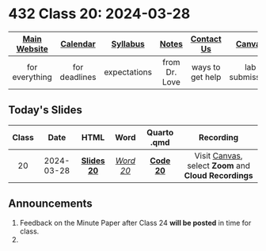 # 432 Class 20: 2024-03-28

[Main Website](https://thomaselove.github.io/432-2024/) | [Calendar](https://thomaselove.github.io/432-2024/calendar.html) | [Syllabus](https://thomaselove.github.io/432-syllabus-2024/) | [Notes](https://thomaselove.github.io/432-notes/) | [Contact Us](https://thomaselove.github.io/432-2024/contact.html) | [Canvas](https://canvas.case.edu) | [Data and Code](https://github.com/THOMASELOVE/432-data) | [Sources](https://github.com/THOMASELOVE/432-classes-2024/tree/main/sources)
:-----------: | :--------------: | :----------: | :---------: | :-------------: | :-----------: | :------------: |:------:
for everything | for deadlines | expectations | from Dr. Love | ways to get help | lab submission | for downloads | to read

## Today's Slides

Class | Date | HTML | Word | Quarto .qmd | Recording
:---: | :--------: | :------: | :------: | :------: | :-------------:
20 | 2024-03-28 | **[Slides 20](https://thomaselove.github.io/432-slides-2024/slides20.html)** | *[Word 20](https://thomaselove.github.io/432-slides-2024/slides20.docx)* | **[Code 20](https://github.com/THOMASELOVE/432-slides-2024/blob/main/slides20.qmd)** | Visit [Canvas](https://canvas.case.edu/), select **Zoom** and **Cloud Recordings**

## Announcements

1. Feedback on the Minute Paper after Class 24 **will be posted** in time for class.
2. 
